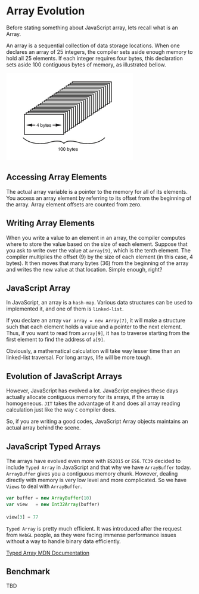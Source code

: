 # Array Evolution

Before stating something about JavaScript array, lets recall what is an Array.

An array is a sequential collection of data storage locations. When one declares an array of 25 integers, the
 compiler sets aside enough memory to hold all 25 elements. If each integer requires four bytes, this declaration sets 
 aside 100 contiguous bytes of memory, as illustrated bellow.
 
![Declaring an array](https://github.com/AlbertHambardzumyan/all-about-node/blob/master/doc/declaring-an-array.png "Declaring an array")
 
 
## Accessing Array Elements

The actual array variable is a pointer to the memory for all of its elements.
You access an array element by referring to its offset from the beginning of the array. Array element offsets are 
 counted from zero.


## Writing Array Elements

When you write a value to an element in an array, the compiler computes where to store the value based on the size of 
 each element. Suppose that you ask to write over the value at `array[9]`, which is the tenth element. The compiler 
 multiplies the offset (9) by the size of each element (in this case, 4 bytes). It then moves that many bytes (36) from 
 the beginning of the array and writes the new value at that location. Simple enough, right?
 
 
## JavaScript Array

In JavaScript, an array is a `hash-map`. Various data structures can be used to implemented it, and one of them is 
 `linked-list`. 
 
If you declare an array `var array = new Array(7)`, it will make a structure such that each element holds a value and a 
 pointer to the next element. Thus, if you want to read from `array[9]`, it has to traverse starting from the first 
 element to find the address of `a[9]`.

Obviously, a mathematical calculation will take way lesser time than an linked-list traversal. For long arrays, life 
 will be more tough.


## Evolution of JavaScript Arrays

However, JavaScript has evolved a lot.
JavaScript engines these days actually allocate contiguous memory for its arrays, if the array is homogeneous. `JIT` 
 takes the advantage of it and does all array reading calculation just like the way `C` 
 compiler does. 

So, if you are writing a good codes, JavaScript Array objects maintains an actual array behind the scene.


## JavaScript Typed Arrays

The arrays have evolved even more with `ES2015` or `ES6`. `TC39` decided to include `Typed Array` in JavaScript and 
 that why we have `ArrayBuffer` today. 
`ArrayBuffer` gives you a contiguous memory chunk. However, dealing directly with memory is very low level and more 
 complicated. So we have `Views` to deal with `ArrayBuffer`.
 
```javascript
var buffer = new ArrayBuffer(10)
var view   = new Int32Array(buffer)

view[3] = 77
```

`Typed Array` is pretty much efficient. It was introduced after the request from `WebGL` people, as they were facing 
 immense performance issues without a way to handle binary data efficiently. 

[Typed Array MDN Documentation](https://developer.mozilla.org/en-US/docs/Web/JavaScript/Typed_arrays)


## Benchmark

TBD
